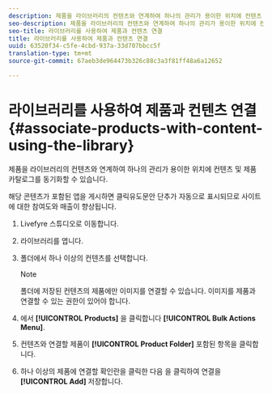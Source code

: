 ```yaml
---
description: 제품을 라이브러리의 컨텐츠와 연계하여 하나의 관리가 용이한 위치에 컨텐츠 및 제품 카탈로그를 동기화할 수 있습니다.
seo-description: 제품을 라이브러리의 컨텐츠와 연계하여 하나의 관리가 용이한 위치에 컨텐츠 및 제품 카탈로그를 동기화할 수 있습니다.
seo-title: 라이브러리를 사용하여 제품과 컨텐츠 연결
title: 라이브러리를 사용하여 제품과 컨텐츠 연결
uuid: 63520f34-c5fe-4cbd-937a-33d707bbcc5f
translation-type: tm+mt
source-git-commit: 67aeb3de964473b326c88c3a3f81ff48a6a12652

---
```



# 라이브러리를 사용하여 제품과 컨텐츠 연결{#associate-products-with-content-using-the-library}

제품을 라이브러리의 컨텐츠와 연계하여 하나의 관리가 용이한 위치에 컨텐츠 및 제품 카탈로그를 동기화할 수 있습니다.

해당 콘텐츠가 포함된 앱을 게시하면 클릭유도문안 단추가 자동으로 표시되므로 사이트에 대한 참여도와 매출이 향상됩니다.

1. Livefyre 스튜디오로 이동합니다.
1. 라이브러리를 엽니다.
1. 폴더에서 하나 이상의 컨텐츠를 선택합니다.

   >[!NOTE]
   >
   >폴더에 저장된 컨텐츠의 제품에만 이미지를 연결할 수 있습니다. 이미지를 제품과 연결할 수 있는 권한이 있어야 합니다.

1. 에서 **[!UICONTROL Products]** 을 클릭합니다 **[!UICONTROL Bulk Actions Menu]**.
1. 컨텐츠와 연결할 제품이 **[!UICONTROL Product Folder]** 포함된 항목을 클릭합니다.
1. 하나 이상의 제품에 연결할 확인란을 클릭한 다음 을 클릭하여 연결을 **[!UICONTROL Add]** 저장합니다.
